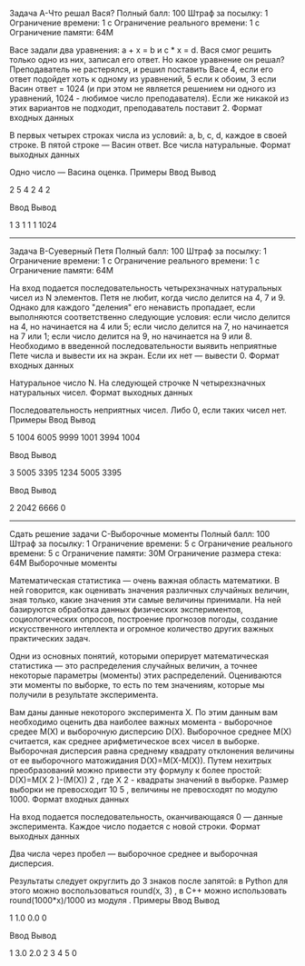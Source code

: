 Задача A-Что решал Вася?
Полный балл:	100
Штраф за посылку:	1
Ограничение времени:	1 с
Ограничение реального времени:	1 с
Ограничение памяти:	64M

Васе задали два уравнения: a + x = b и c * x = d. Вася смог решить только одно из них, записал его ответ. Но какое уравнение он решал? Преподаватель не растерялся, и решил поставить Васе 4, если его ответ подойдет хоть к одному из уравнений, 5 если к обоим, 3 если Васин ответ = 1024 (и при этом не является решением ни одного из уравнений, 1024 - любимое число преподавателя). Если же никакой из этих вариантов не подходит, преподаватель поставит 2.
Формат входных данных

В первых четырех строках числа из условий: a, b, c, d, каждое в своей строке. В пятой строке — Васин ответ. Все числа натуральные.
Формат выходных данных

Одно число — Васина оценка.
Примеры
Ввод 	Вывод

2	5
4
2
4
2


Ввод 	Вывод

1	3
1
1
1
1024
______

Задача B-Суеверный Петя
Полный балл:	100
Штраф за посылку:	1
Ограничение времени:	1 с
Ограничение реального времени:	1 с
Ограничение памяти:	64M

На вход подается последовательность четырехзначных натуральных чисел из N элементов. Петя не любит, когда число делится на 4, 7 и 9. Однако для каждого "деления" его ненависть пропадает, если выполняются соответственно следующие условия: если число делится на 4, но начинается на 4 или 5; если число делится на 7, но начинается на 7 или 1; если число делится на 9, но начинается на 9 или 8. Необходимо в введенной последовательности выявить неприятные Пете числа и вывести их на экран. Если их нет — вывести 0.
Формат входных данных

Натуральное число N. На следующей строчке N четырехзначных натуральных чисел.
Формат выходных данных

Последовательность неприятных чисел. Либо 0, если таких чисел нет.
Примеры
Ввод 				Вывод

5
1004 6005 9999 1001 3994	1004


Ввод 				Вывод

3
5005 3395 1234			5005 3395


Ввод	 			Вывод

2
2042 6666			0

_______

Сдать решение задачи C-Выборочные моменты
Полный балл:	100
Штраф за посылку:	1
Ограничение времени:	5 с
Ограничение реального времени:	5 с
Ограничение памяти:	30M
Ограничение размера стека:	64M
Выборочные моменты

Математическая статистика — очень важная область математики. В ней говорится, как оценивать значения различных случайных величин, зная только, какие значения эти самые величины принимали. На ней базируются обработка данных физических экспериментов, социологических опросов, построение прогнозов погоды, создание искусственного интеллекта и огромное количество других важных практических задач.

Одни из основных понятий, которыми оперирует математическая статистика — это распределения случайных величин, а точнее некоторые параметры (моменты) этих распределений. Оцениваются эти моменты по выборке, то есть по тем значениям, которые мы получили в результате эксперимента.

Вам даны данные некоторого эксперимента X. По этим данным вам необходимо оценить два наиболее важных момента - выборочное средее M(X) и выборочную дисперсию D(X). Выборочное среднее M(X) считается, как среднее арифметическое всех чисел в выборке. Выборочная дисперсия равна среднему квадрату отклонения величины от ее выборочного матожидания D(X)=M(X-M(X)). Путем нехитрых преобразований можно привести эту формулу к более простой: D(X)=M(X 2 )-(M(X)) 2 , где X 2 - квадраты значений в выборке. Размер выборки не превосходит 10 5 , величины не превосходят по модулю 1000.
Формат входных данных

На вход подается последовательность, оканчивающаяся 0 — данные эксперимента. Каждое число подается с новой строки.
Формат выходных данных

Два числа через пробел — выборочное среднее и выборочная дисперсия.

Результаты следует округлить до 3 знаков после запятой: в Python для этого можно воспользоваться round(x, 3) , в С++ можно использовать round(1000*x)/1000 из модуля <cmath> .
Примеры
Ввод 	Вывод

1	1.0 0.0
0



Ввод 	Вывод

1	3.0 2.0
2
3
4
5
0

